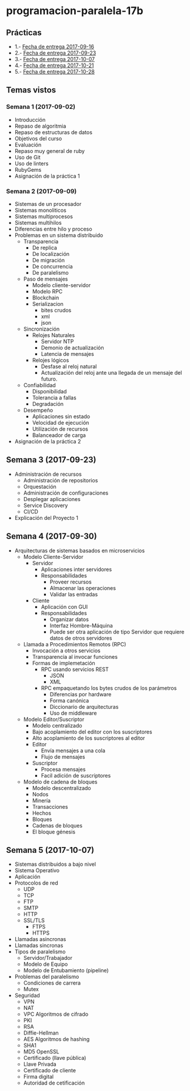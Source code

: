 # programacion-paralela-17b
## Prácticas

* 1.- [Fecha de entrega 2017-09-16](/practica_1/indicaciones.md)
* 2.- [Fecha de entrega 2017-09-23](/practica_2/indicaciones.md)
* 3.- [Fecha de entrega 2017-10-07](/practica_3/indicaciones.md)
* 4.- [Fecha de entrega 2017-10-21](/practica_4/indicaciones.md)
* 5.- [Fecha de entrega 2017-10-28](/practica_5/indicaciones.md)

## Temas vistos

### Semana 1 (2017-09-02)
 - Introducción
 - Repaso de algoritmia
 - Repaso de estructuras de datos
 - Objetivos del curso
 - Evaluación
 - Repaso muy general de ruby
 - Uso de Git
 - Uso de linters
 - RubyGems
 - Asignación de la práctica 1

### Semana 2 (2017-09-09)
 - Sistemas de un procesador
 - Sistemas monoliticos
 - Sistemas multiprocesos
 - Sistemas multihilos
 - Diferencias entre hilo y proceso
 - Problemas en un sistema distribuido
   - Transparencia
	  - De replica
	  - De localización
	  - De migración
	  - De concurrencia
	  - De paralelismo
   - Paso de mensajes
      - Modelo cliente-servidor
      - Modelo RPC
      - Blockchain
      - Serializacion
         - bites crudos
         - xml
         - json
   - Sincronización
      - Relojes Naturales
        - Servidor NTP
        - Demonio de actualización
        - Latencia de mensajes  
      - Relojes lógicos
        - Desfase al reloj natural
        - Actualización del reloj ante una llegada de un mensaje del futuro.
   - Confiabilidad
      - Disponibilidad
      - Tolerancia a fallas
      - Degradación
   - Desempeño
      - Aplicaciones sin estado
      - Velocidad de ejecución
      - Utilización de recursos
      - Balanceador de carga
- Asignación de la práctica 2

## Semana 3 (2017-09-23)
- Administración de recursos
  - Administración de repositorios
  - Orquestación
  - Administración de configuraciones
  - Desplegar aplicaciones
  - Service Discovery
  - CI/CD
- Explicación del Proyecto 1

## Semana 4 (2017-09-30)
- Arquitecturas de sistemas basados en microservicios
  - Modelo Cliente-Servidor
    - Servidor
      - Aplicaciones inter servidores
      - Responsabilidades
        - Proveer recursos
        - Almacenar las operaciones
        - Validar las entradas
    - Cliente
      - Aplicación con GUI
      - Responsabilidades
        - Organizar datos
        - Interfaz Hombre-Máquina
        - Puede ser otra aplicación de tipo Servidor que requiere datos de otros servidores
  - Llamada a Procedimientos Remotos (RPC)
    - Invocación a otros servicios
    - Transparencia al invocar funciones
    - Formas de implemetación
      - RPC usando servicios REST
        + JSON
        + XML
      - RPC empaquetando los bytes crudos de los parámetros
        + Diferencias por hardware
        + Forma canónica
        + Diccionario de arquitecturas
        + Uso de middleware
  - Modelo Editor/Suscriptor
    + Modelo centralizado
    + Bajo acoplamiento del editor con los suscriptores
    + Alto acoplamiento de los suscriptores al editor
    + Editor
      + Envía mensajes a una cola
      + Flujo de mensajes
    + Suscriptor
      + Procesa mensajes
      + Facil adición de suscriptores
  - Modelo de cadena de bloques
    + Modelo descentralizado
    + Nodos
    + Minería
    + Transacciones
    + Hechos
    + Bloques
    + Cadenas de bloques
    + El bloque génesis

## Semana 5 (2017-10-07)
- Sistemas distribuidos a bajo nivel
 - Sistema Operativo
 - Aplicación
 - Protocolos de red
   - UDP
   - TCP
   - FTP
   - SMTP
   - HTTP
   - SSL/TLS
     - FTPS
     - HTTPS
  - Llamadas asincronas
  - Llamadas sincronas
- Tipos de paralelismo
  - Servidor/Trabajador
  - Modelo de Equipo
  - Modelo de Entubamiento (pipeline)
- Problemas del paralelismo
  - Condiciones de carrera
  - Mutex
- Seguridad
  - VPN
  - NAT
  - VPC
  Algoritmos de cifrado
  - PKI
  - RSA
  - Diffie-Hellman
  - AES
  Algoritmos de hashing
  - SHA1
  - MD5
  OpenSSL
  - Certificado (llave pública)
  - Llave Privada
  - Certificado de cliente
  - Firma digital
  - Autoridad de cetificación
